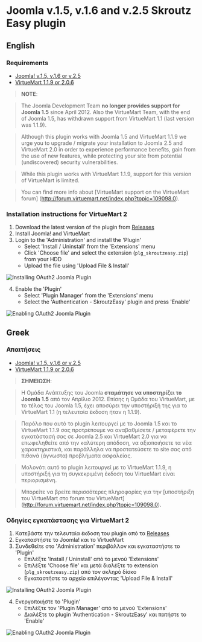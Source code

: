 Joomla v.1.5, v.1.6 and v.2.5 Skroutz Easy plugin
=================================================

## English

### Requirements

 - [Joomla! v.1.5, v.1.6 or v.2.5](http://www.joomla.org)
 - [VirtueMart 1.1.9 or 2.0.6](http://virtuemart.net)

> **NOTE**:

> The Joomla Development Team **no longer provides support for Joomla 1.5** since April 2012.
Also the VirtueMart Team, with the end of Joomla 1.5, has withdrawn support from VirtueMart 1.1 (last version was 1.1.9).

> Although this plugin works with Joomla 1.5 and VirtueMart 1.1.9 we urge you to upgrade / migrate your installation
to Joomla 2.5 and VirtueMart 2.0 in order to experience performance benefits, gain from the use of new features,
while protecting your site from potential (undiscovered) security vulnerabilities.

> While this plugin works with VirtueMart 1.1.9, support for this version of VirtueMart is limited.

> You can find more info about [VirtueMart support on the VirtueMart forum]
(http://forum.virtuemart.net/index.php?topic=109098.0).


### Installation instructions for VirtueMart 2

1. Download the latest version of the plugin from [Releases][releases]
2. Install Joomla! and VirtueMart
3. Login to the 'Administration' and install the 'Plugin'
    - Select 'Install / Uninstall' from the 'Extensions' menu
    - Click 'Choose file' and select the extension (`plg_skroutzeasy.zip`) from your HDD
    - Upload the file using 'Upload File & Install'

![Installing OAuth2 Joomla Plugin][oauth2-joomla-plugin-install]

4. Enable the 'Plugin'
    - Select 'Plugin Manager' from the 'Extensions' menu
    - Select the 'Authentication - SkroutzEasy' plugin and press 'Enable'

![Enabling OAuth2 Joomla Plugin][oauth2-joomla-plugin-enable]

## Greek

### Απαιτήσεις

 - [Joomla! v.1.5, v.1.6 or v.2.5](http://www.joomla.org)
 - [VirtueMart 1.1.9 or 2.0.6](http://virtuemart.net)

> **ΣΗΜΕΙΩΣΗ**:

> Η Ομάδα Ανάπτυξης του Joomla **σταμάτησε να υποστηρίζει το Joomla 1.5** από τον Απρίλιο 2012.
Επίσης η Ομάδα του VirtueMart, με το τέλος του Joomla 1.5, έχει αποσύρει την υποστήριξή της για το VirtueMart 1.1
(η τελευταία έκδοση ήταν η 1.1.9).

> Παρόλο που αυτό το plugin λειτουργεί με το Joomla 1.5 και το VirtueMart 1.1.9 σας προτρέπουμε να αναβαθμίσετε /
μεταφέρετε την εγκατάστασή σας σε Joomla 2.5 και VirtueMart 2.0 για να επωφεληθείτε από την καλύτερη απόδοση, να
αξιοποιήσετε τα νέα χαρακτηριστικά, και παράλληλα να προστατεύσετε το site σας από πιθανά (άγνωστα) προβλήματα ασφαλείας.

> Μολονότι αυτό το plugin λειτουργεί με το VirtueMart 1.1.9, η υποστήριξή για τη συγκεκριμένη έκδοση του VirtueMart είναι περιορισμένη.

> Μπορείτε να βρείτε περισσότερες πληροφορίες για την [υποστήριξη του VirtueMart στo forum του VirtueMart]
(http://forum.virtuemart.net/index.php?topic=109098.0).

### Οδηγίες εγκατάστασης για VirtueMart 2

1. Κατεβάστε την τελευταία έκδοση του plugin από τα [Releases][releases]
2. Εγκαταστήστε το Joomla! και το VirtueMart
3. Συνδεθείτε στο 'Administration' περιβάλλον και εγκαταστήστε το 'Plugin'
    - Επιλέξτε 'Install / Uninstall' από το μενού 'Extensions'
    - Επιλέξτε 'Choose file' και μετά διαλέξτε το extension (`plg_skroutzeasy.zip`) από τον σκληρό δίσκο
    - Εγκαταστήστε το αρχείο επιλέγοντας 'Upload File & Install'

![Installing OAuth2 Joomla Plugin][oauth2-joomla-plugin-install]

4. Ενεργοποιήστε το 'Plugin'
    - Επιλέξτε τον 'Plugin Manager' από το μενού 'Extensions'
    - Διαλέξτε το plugin 'Authentication - SkroutzEasy' και πατήστε το 'Enable'

![Enabling OAuth2 Joomla Plugin][oauth2-joomla-plugin-enable]

[oauth2-joomla-plugin-install]: https://raw.github.com/skroutz/oauth2-joomla-plugin/master/doc/oauth2-joomla-plugin-install.png "Installing OAuth2 Joomla Plugin"
[oauth2-joomla-plugin-enable]: https://raw.github.com/skroutz/oauth2-joomla-plugin/master/doc/oauth2-joomla-plugin-enable.png "Enabling OAuth2 Joomla Plugin"
[releases]: https://github.com/skroutz/oauth2-joomla-plugin/releases
